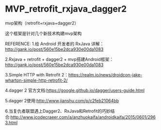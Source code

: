 # MVP_retrofit_rxjava_dagger2
mvp架构（retrofit+rxjava+dagger2）

这个框架是针对几个新技术构建mvp架构

REFERENCE:
1.给 Android 开发者的 RxJava 详解：http://gank.io/post/560e15be2dca930e00da1083

2.Rxjava + retrofit + dagger2 + mvp搭建Android框架：http://gank.io/post/560e15be2dca930e00da1083

3.Simple HTTP with Retrofit 2：https://realm.io/news/droidcon-jake-wharton-simple-http-retrofit-2/

4.dagger 2 官方文档:https://google.github.io/dagger/users-guide.html

5.dagger 2使用:http://www.jianshu.com/p/c2feb21064bb

6.当复仇者联盟遇上Dagger2、RxJava和Retrofit的巧妙结合:http://www.jcodecraeer.com/a/anzhuokaifa/androidkaifa/2015/0601/2963.html
